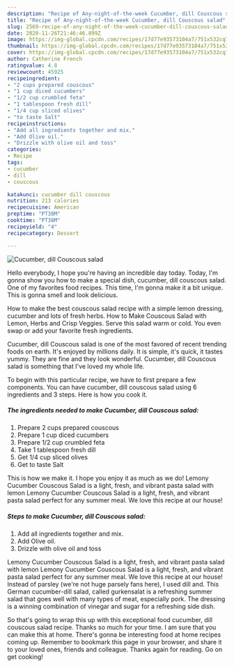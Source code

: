 ```yaml
---
description: "Recipe of Any-night-of-the-week Cucumber, dill Couscous salad"
title: "Recipe of Any-night-of-the-week Cucumber, dill Couscous salad"
slug: 2569-recipe-of-any-night-of-the-week-cucumber-dill-couscous-salad
date: 2020-11-26T21:46:46.899Z
image: https://img-global.cpcdn.com/recipes/17d77e93573104a7/751x532cq70/cucumber-dill-couscous-salad-recipe-main-photo.jpg
thumbnail: https://img-global.cpcdn.com/recipes/17d77e93573104a7/751x532cq70/cucumber-dill-couscous-salad-recipe-main-photo.jpg
cover: https://img-global.cpcdn.com/recipes/17d77e93573104a7/751x532cq70/cucumber-dill-couscous-salad-recipe-main-photo.jpg
author: Catherine French
ratingvalue: 4.8
reviewcount: 45925
recipeingredient:
- "2 cups prepared couscous"
- "1 cup diced cucumbers"
- "1/2 cup crumbled feta"
- "1 tablespoon fresh dill"
- "1/4 cup sliced olives"
- "to taste Salt"
recipeinstructions:
- "Add all ingredients together and mix."
- "Add Olive oil."
- "Drizzle with olive oil and toss"
categories:
- Recipe
tags:
- cucumber
- dill
- couscous

katakunci: cucumber dill couscous 
nutrition: 213 calories
recipecuisine: American
preptime: "PT38M"
cooktime: "PT38M"
recipeyield: "4"
recipecategory: Dessert

---
```



![Cucumber, dill Couscous salad](https://img-global.cpcdn.com/recipes/17d77e93573104a7/751x532cq70/cucumber-dill-couscous-salad-recipe-main-photo.jpg)

Hello everybody, I hope you're having an incredible day today. Today, I'm gonna show you how to make a special dish, cucumber, dill couscous salad. One of my favorites food recipes. This time, I'm gonna make it a bit unique. This is gonna smell and look delicious.

How to make the best couscous salad recipe with a simple lemon dressing, cucumber and lots of fresh herbs. How to Make Couscous Salad with Lemon, Herbs and Crisp Veggies. Serve this salad warm or cold. You even swap or add your favorite fresh ingredients.

Cucumber, dill Couscous salad is one of the most favored of recent trending foods on earth. It's enjoyed by millions daily. It is simple, it's quick, it tastes yummy. They are fine and they look wonderful. Cucumber, dill Couscous salad is something that I've loved my whole life.


To begin with this particular recipe, we have to first prepare a few components. You can have cucumber, dill couscous salad using 6 ingredients and 3 steps. Here is how you cook it.

<!--inarticleads1-->

##### The ingredients needed to make Cucumber, dill Couscous salad:

1. Prepare 2 cups prepared couscous
1. Prepare 1 cup diced cucumbers
1. Prepare 1/2 cup crumbled feta
1. Take 1 tablespoon fresh dill
1. Get 1/4 cup sliced olives
1. Get to taste Salt


This is how we make it. I hope you enjoy it as much as we do! Lemony Cucumber Couscous Salad is a light, fresh, and vibrant pasta salad with lemon Lemony Cucumber Couscous Salad is a light, fresh, and vibrant pasta salad perfect for any summer meal. We love this recipe at our house! 

<!--inarticleads2-->

##### Steps to make Cucumber, dill Couscous salad:

1. Add all ingredients together and mix.
1. Add Olive oil.
1. Drizzle with olive oil and toss


Lemony Cucumber Couscous Salad is a light, fresh, and vibrant pasta salad with lemon Lemony Cucumber Couscous Salad is a light, fresh, and vibrant pasta salad perfect for any summer meal. We love this recipe at our house! Instead of parsley (we&#39;re not huge parsely fans here), I used dill and. This German cucumber-dill salad, called gurkensalat is a refreshing summer salad that goes well with many types of meat, especially pork. The dressing is a winning combination of vinegar and sugar for a refreshing side dish. 

So that's going to wrap this up with this exceptional food cucumber, dill couscous salad recipe. Thanks so much for your time. I am sure that you can make this at home. There's gonna be interesting food at home recipes coming up. Remember to bookmark this page in your browser, and share it to your loved ones, friends and colleague. Thanks again for reading. Go on get cooking!
